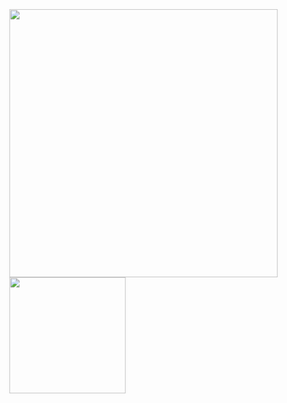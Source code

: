 <img src="https://github-readme-stats.vercel.app/api?username=FHeerdink&show_icons=true&count_private=true" width="480" height="auto"/>
<img src="https://github-readme-stats.vercel.app/api/top-langs/?username=FHeerdink&layout=compact/" width="208" height="auto"/>
